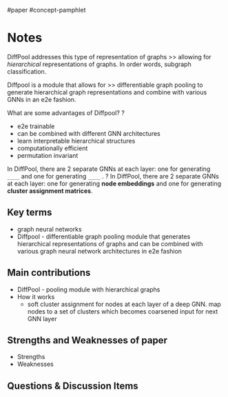 #paper #concept-pamphlet 

# Notes

DiffPool addresses this type of representation of graphs >> allowing for *hierarchical* representations of graphs. In order words, subgraph classification. 
<!--LEARN:rsimFhaa-->

Diffpool is a module that allows for >> differentiable graph pooling to generate hierarchical graph representations and combine with various GNNs in an e2e fashion. 
<!--LEARN:QsMgz06F-->

What are some advantages of Diffpool?
?
- e2e trainable
- can be combined with different GNN architectures
- learn interpretable hierarchical structures
- computationally efficient
- permutation invariant
<!--LEARN:AO9re44t-->

In DiffPool, there are 2 separate GNNs at each layer: one for generating `____` and one for generating `____` .
?
In DiffPool, there are 2 separate GNNs at each layer: one for generating **node embeddings** and one for generating **cluster assignment matrices**.
<!--LEARN:WP0PyHs3-->



## Key terms
- graph neural networks
- Diffpool - differentiable graph pooling module that generates hierarchical representations of graphs and can be combined with various graph neural network architectures in e2e fashion

## Main contributions

- DiffPool - pooling module with hierarchical graphs
- How it works
	- soft cluster assignment for nodes at each layer of a deep GNN. map nodes to a set of clusters which becomes coarsened input for next GNN layer

## Strengths and Weaknesses of paper
- Strengths
- Weaknesses

## Questions & Discussion Items
